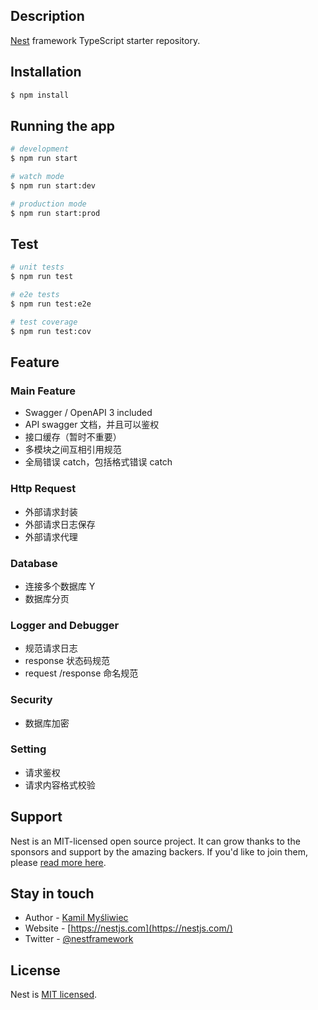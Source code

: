 
## Description

[Nest](https://github.com/nestjs/nest) framework TypeScript starter repository.

## Installation

```bash
$ npm install
```

## Running the app

```bash
# development
$ npm run start

# watch mode
$ npm run start:dev

# production mode
$ npm run start:prod
```

## Test

```bash
# unit tests
$ npm run test

# e2e tests
$ npm run test:e2e

# test coverage
$ npm run test:cov
```

## Feature

### Main Feature
- Swagger / OpenAPI 3 included
- API swagger 文档，并且可以鉴权
- 接口缓存（暂时不重要）
- 多模块之间互相引用规范
- 全局错误 catch，包括格式错误 catch


### Http Request
- 外部请求封装
- 外部请求日志保存
- 外部请求代理


### Database

- 连接多个数据库 Y
- 数据库分页

### Logger and Debugger
- 规范请求日志
- response 状态码规范
- request /response 命名规范

### Security
- 数据库加密

### Setting
- 请求鉴权
- 请求内容格式校验




## Support

Nest is an MIT-licensed open source project. It can grow thanks to the sponsors and support by the amazing backers. If you'd like to join them, please [read more here](https://docs.nestjs.com/support).

## Stay in touch

- Author - [Kamil Myśliwiec](https://kamilmysliwiec.com)
- Website - [https://nestjs.com](https://nestjs.com/)
- Twitter - [@nestframework](https://twitter.com/nestframework)

## License

Nest is [MIT licensed](LICENSE).

